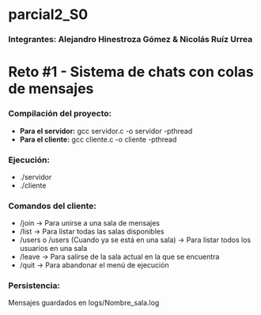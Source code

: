 # parcial2_S0
### Integrantes: Alejandro Hinestroza Gómez & Nicolás Ruíz Urrea
# Reto #1 - Sistema de chats con colas de mensajes
### Compilación del proyecto:
* **Para el servidor:** gcc servidor.c -o servidor -pthread 
* **Para el cliente:** gcc cliente.c -o cliente -pthread
### Ejecución:
* ./servidor
* ./cliente <Nombre>
### Comandos del cliente:
* /join <sala> -> Para unirse a una sala de mensajes
* /list -> Para listar todas las salas disponibles
* /users <sala> o /users (Cuando ya se está en una sala) -> Para listar todos los usuarios en una sala
* /leave -> Para salirse de la sala actual en la que se encuentra
* /quit -> Para abandonar el menú de ejecución
### Persistencia:
Mensajes guardados en logs/Nombre_sala.log
